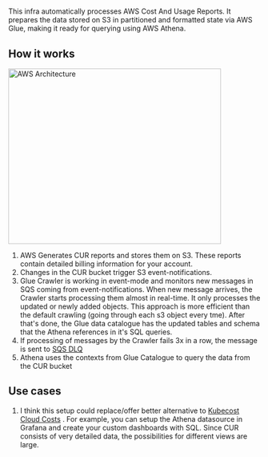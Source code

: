 # 

# 

This infra automatically processes AWS Cost And Usage Reports. It prepares the
data stored on S3 in partitioned and formatted state via AWS Glue, making it
ready for querying using AWS Athena.

## How it works

<img src="https://i.imgur.com/8xwlWlp.png" alt="AWS Architecture" height="350" width="425">

1. AWS Generates CUR reports and stores them on S3. These reports contain
   detailed billing information for your account.
1. Changes in the CUR bucket trigger S3 event-notifications.
1. Glue Crawler is working in event-mode and monitors new messages in SQS coming
   from event-notifications. When new message arrives, the Crawler starts
   processing them almost in real-time. It only processes the updated or newly
   added objects. This approach is more efficient than the default crawling
   (going through each s3 object every tme). After that's done, the Glue data
   catalogue has the updated tables and schema that the Athena references in
   it's SQL queries.
1. If processing of messages by the Crawler fails 3x in a row, the message is
   sent to
   [SQS DLQ](https://docs.aws.amazon.com/AWSSimpleQueueService/latest/SQSDeveloperGuide/sqs-dead-letter-queues.html)
1. Athena uses the contexts from Glue Catalogue to query the data from the CUR
   bucket

## Use cases

1. I think this setup could replace/offer better alternative to
   [Kubecost Cloud Costs](https://docs.kubecost.com/using-kubecost/navigating-the-kubecost-ui/cloud-costs-explorer)
   . For example, you can setup the Athena datasource in Grafana and create your
   custom dashboards with SQL. Since CUR consists of very detailed data, the
   possibilities for different views are large.
